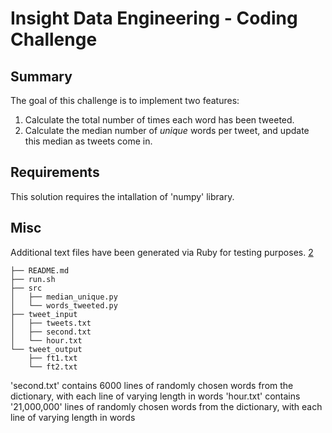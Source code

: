 Insight Data Engineering - Coding Challenge
===========================================================

## Summary

The goal of this challenge is to implement two features:

1. Calculate the total number of times each word has been tweeted.
2. Calculate the median number of *unique* words per tweet, and update this median as tweets come in. 


## Requirements

This solution requires the intallation of 'numpy' library.


## Misc

Additional text files have been generated via Ruby for testing purposes. [2](http://www.skorks.com/2010/03/how-to-quickly-generate-a-large-file-on-the-command-line-with-linux/)

	├── README.md  
	├── run.sh  
	├── src  
	│   ├── median_unique.py  
	│   └── words_tweeted.py  
	├── tweet_input  
	│   ├── tweets.txt
	│   ├── second.txt  
	│   └── hour.txt  
	└── tweet_output  
	    ├── ft1.txt  
	    └── ft2.txt  

'second.txt' 	contains 6000 lines of randomly chosen words from the dictionary, with each line of varying length in words
'hour.txt'		contains '21,000,000' lines of randomly chosen words from the dictionary, with each line of varying length in words








